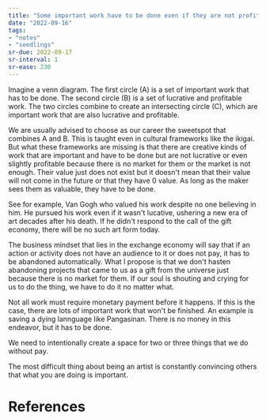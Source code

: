 ```yaml
---
title: "Some important work have to be done even if they are not profitable"
date: "2022-09-16"
tags:
- "notes"
- "seedlings"
sr-due: 2022-09-17
sr-interval: 1
sr-ease: 230
---
```


Imagine a venn diagram. The first circle (A) is a set of important work that has to be done. The second circle (B) is a set of lucrative and profitable work. The two circles combine to create an intersecting circle (C), which are important work that are also lucrative and profitable.

We are usually advised to choose as our career the sweetspot that combines A and B. This is taught even in cultural frameworks like the ikigai. But what these frameworks are missing is that there are creative kinds of work that are important and have to be done but are not lucrative or even slightly profitable because there is no market for them or the market is not enough. Their value just does not exist but it doesn't mean that their value will not come in the future or that they have 0 value. As long as the maker sees them as valuable, they have to be done.

See for example, Van Gogh who valued his work despite no one believing in him. He pursued his work even if it wasn't lucative, ushering a new era of art decades after his death. If he didn't respond to the call of the gift economy, there will be no such art form today.

The business mindset that lies in the exchange economy will say that if an action or activity does not have an audience to it or does not pay, it has to be abandoned automatically. What I propose is that we don't hasten abandoning projects that came to us as a gift from the universe just because there is no market for them. If our soul is shouting and crying for us to do the thing, we have to do it no matter what.

Not all work must require monetary payment before it happens. If this is the case, there are lots of important work that won't be finished. An example is saving a dying lannguage like Pangasinan. There is no money in this endeavor, but it has to be done.

We need to intentionally create a space for two or three things that we do without pay.

The most difficult thing about being an artist is constantly convincing others that what you are doing is important.

# References